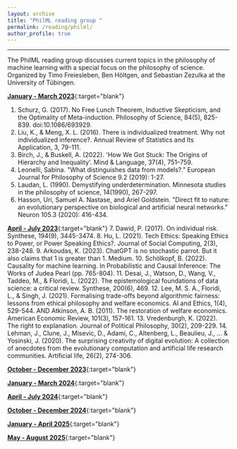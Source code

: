 ```yaml
---
layout: archive
title: "PhilML reading group "
permalink: /reading/philml/
author_profile: true
---
```

---

The PhilML reading group discusses current topics in the philosophy of machine learning with a special focus on the philosophy of science. Organized by Timo Freiesleben, Ben Höltgen, and Sebastian Zezulka at the University of Tübingen.

[**January - March 2023**](/files/reading-lists/PhilML_reading_group_2023-1.pdf){:target="blank"}
1. Schurz, G. (2017). No Free Lunch Theorem, Inductive Skepticism, and the Optimality of Meta-induction. Philosophy of Science, 84(5), 825-839. doi:10.1086/693929.
2. Liu, K., & Meng, X. L. (2016). There is individualized treatment. Why not individualized inference?. Annual Review of Statistics and Its Application, 3, 79-111.
3. Birch, J., & Buskell, A. (2022). 'How We Got Stuck: The Origins of Hierarchy and Inequality'. Mind & Language, 37(4), 751–759.
4. Leonelli, Sabina. "What distinguishes data from models?." European Journal for Philosophy of Science 9.2 (2019): 1-27.
5. Laudan, L. (1990). Demystifying underdetermination. Minnesota studies in the philosophy of science, 14(1990), 267-297.
6. Hasson, Uri, Samuel A. Nastase, and Ariel Goldstein. "Direct fit to nature: an evolutionary perspective on biological and artificial neural networks." Neuron 105.3 (2020): 416-434.

[**April - July 2023**](/files/reading-lists/PhilML_reading_group_2023-2.pdf){:target="blank"}
7. Dawid, P. (2017). On individual risk. Synthese, 194(9), 3445-3474.
8. Hu, L. (2021). Tech Ethics: Speaking Ethics to Power, or Power Speaking Ethics?. Journal of Social Computing, 2(3), 238-248.
9. Arkoudas, K. (2023). ChatGPT is no stochastic parrot. But it also claims that 1 is greater than 1. Medium.
10. Schölkopf, B. (2022). Causality for machine learning. In Probabilistic and Causal Inference: The Works of Judea Pearl (pp. 765-804).
11. Desai, J., Watson, D., Wang, V., Taddeo, M., & Floridi, L. (2022). The epistemological foundations of data science: a critical review. Synthese, 200(6), 469.
12. Lee, M. S. A., Floridi, L., & Singh, J. (2021). Formalising trade-offs beyond algorithmic fairness: lessons from ethical philosophy and welfare economics. AI and Ethics, 1(4), 529-544. AND Atkinson, A. B. (2011). The restoration of welfare economics. American Economic Review, 101(3), 157-161.
13. Vredenburgh, K. (2022). The right to explanation. Journal of Political Philosophy, 30(2), 209-229.
14. Lehman, J., Clune, J., Misevic, D., Adami, C., Altenberg, L., Beaulieu, J., ... & Yosinski, J. (2020). The surprising creativity of digital evolution: A collection of anecdotes from the evolutionary computation and artificial life research communities. Artificial life, 26(2), 274-306.

[**October - December 2023**](/files/reading-lists/PhilML_reading_group_2023-3.pdf){:target="blank"}

[**January - March 2024**](/files/reading-lists/PhilML-Reading-Group-2024-01.pdf){:target="blank"}

[**April - July 2024**](/files/reading-lists/PhilML-reading-group-2024-02.pdf){:target="blank"}

[**October - December 2024**](/files/reading-lists/PhilML-reading-group-2024-03.pdf){:target="blank"}

[**January - April 2025**](/files/reading-lists/PhilML-reading-group-2025-1.pdf){:target="blank"}

[**May - August 2025**](/files/reading-lists/PhilML-reading-group-2025-2.pdf){:target="blank"}